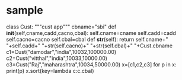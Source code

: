# sample
class Cust:
    """cust app"""
    cbname="sbi"
    def __init__(self,cname,cadd,cacno,cbal):
        self.cname=cname
        self.cadd=cadd
        self.cacno=cacno
        self.cbal=cbal
    def __str__(self):
        return self.cname+" "+self.cadd+" "+str(self.cacno)+" "+str(self.cbal)+" "+Cust.cbname
c1=Cust("damodar","india",10032,100000.00)
c2=Cust("vitthal","india",10033,10000.00)
c3=Cust("Raj","maharashtra",10034,50000.00)
x=[c1,c2,c3]
for p in x:
    print(p)
x.sort(key=lambda c:c.cbal)

